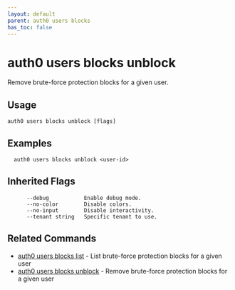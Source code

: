 ```yaml
---
layout: default
parent: auth0 users blocks
has_toc: false
---
```

# auth0 users blocks unblock

Remove brute-force protection blocks for a given user.

## Usage
```
auth0 users blocks unblock [flags]
```

## Examples

```
  auth0 users blocks unblock <user-id>
```




## Inherited Flags

```
      --debug           Enable debug mode.
      --no-color        Disable colors.
      --no-input        Disable interactivity.
      --tenant string   Specific tenant to use.
```


## Related Commands

- [auth0 users blocks list](auth0_users_blocks_list.md) - List brute-force protection blocks for a given user
- [auth0 users blocks unblock](auth0_users_blocks_unblock.md) - Remove brute-force protection blocks for a given user



